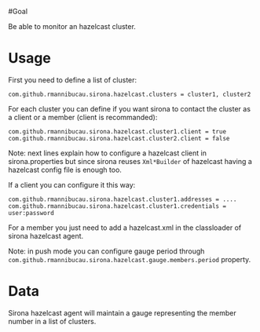 <!---
Licensed to the Apache Software Foundation (ASF) under one
or more contributor license agreements.  See the NOTICE file
distributed with this work for additional information
regarding copyright ownership.  The ASF licenses this file
to you under the Apache License, Version 2.0 (the
"License"); you may not use this file except in compliance
with the License.  You may obtain a copy of the License at

  http://www.apache.org/licenses/LICENSE-2.0

Unless required by applicable law or agreed to in writing,
software distributed under the License is distributed on an
"AS IS" BASIS, WITHOUT WARRANTIES OR CONDITIONS OF ANY
KIND, either express or implied.  See the License for the
specific language governing permissions and limitations
under the License.
-->
#Goal

Be able to monitor an hazelcast cluster.

# Usage

First you need to define a list of cluster:

```
com.github.rmannibucau.sirona.hazelcast.clusters = cluster1, cluster2
```

For each cluster you can define if you want sirona to contact the cluster as a client or a member (client is recommanded):

```
com.github.rmannibucau.sirona.hazelcast.cluster1.client = true
com.github.rmannibucau.sirona.hazelcast.cluster2.client = false
```

Note: next lines explain how to configure a hazelcast client in sirona.properties but since sirona reuses `Xml*Builder` of
hazelcast having a hazelcast config file is enough too.

If a client you can configure it this way:

```
com.github.rmannibucau.sirona.hazelcast.cluster1.addresses = ....
com.github.rmannibucau.sirona.hazelcast.cluster1.credentials = user:password
```

For a member you just need to add a hazelcast.xml in the classloader of sirona hazelcast agent.

Note: in push mode you can configure gauge period through `com.github.rmannibucau.sirona.hazelcast.gauge.members.period` property.

# Data

Sirona hazelcast agent will maintain a gauge representing the member number in a list of clusters.

